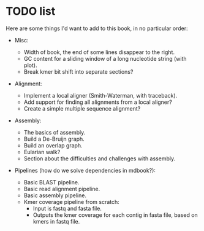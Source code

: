 # TODO list
Here are some things I'd want to add to this book, in no particular order:
- Misc:
    - Width of book, the end of some lines disappear to the right.
    - GC content for a sliding window of a long nucleotide string (with plot).
    - Break kmer bit shift into separate sections?

- Alignment:
    - Implement a local aligner (Smith-Waterman, with traceback).
    - Add support for finding all alignments from a local aligner?
    - Create a simple multiple sequence alignment?


- Assembly:
    - The basics of assembly.
    - Build a De-Bruijn graph.
    - Build an overlap graph.
    - Eularian walk?
    - Section about the difficulties and challenges with assembly.

- Pipelines (how do we solve dependencies in mdbook?):
    - Basic BLAST pipeline.
    - Basic read alignment pipeline.
    - Basic assembly pipeline.
    - Kmer coverage pipeline from scratch:
        - Input is fastq and fasta file.
        - Outputs the kmer coverage for each contig in fasta file, based on kmers in fastq file.

